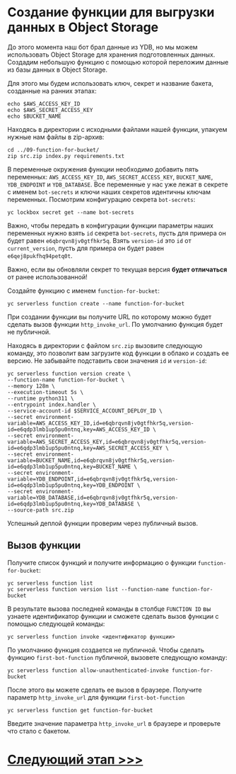 # Создание функции для выгрузки данных в Object Storage

До этого момента наш бот брал данные из YDB, 
но мы можем использовать Object Storage для хранения подготовленных данных.
Создадим небольшую функцию с помощью которой переложим данные из базы данных в Object Storage.

Для этого мы будем использовать ключ, секрет и название бакета, созданные на ранних этапах:

    echo $AWS_ACCESS_KEY_ID
    echo $AWS_SECRET_ACCESS_KEY
    echo $BUCKET_NAME

Находясь в директории с исходными файлами нашей функции, упакуем нужные нам файлы в zip-архив:

    cd ../09-function-for-bucket/    
    zip src.zip index.py requirements.txt

В переменные окружения функции необходимо добавить пять переменных: 
`AWS_ACCESS_KEY_ID`, `AWS_SECRET_ACCESS_KEY`, 
`BUCKET_NAME`, `YDB_ENDPOINT` и `YDB_DATABASE`.
Все переменные у нас уже лежат в секрете с именем `bot-secrets` 
и ключи наших секретов идентичны ключам переменных.
Посмотрим конфигурацию секрета `bot-secrets`:

    yc lockbox secret get --name bot-secrets

Важно, чтобы передать в конфигурации функции параметры наших переменных нужно взять `id` секрета `bot-secrets`,
пусть для примера он будет равен `e6qbrqvn8jv0gtfhkr5q`. Взять `version-id` это `id` от `current_version`,
пусть для примера он будет равен `e6qej8pukfhq94petq0t`. 

Важно, если вы обновляли секрет то текущая версия **будет отличаться** от ранее использованной!

Создайте функцию с именем `function-for-bucket`:

    yc serverless function create --name function-for-bucket

При создании функции вы получите URL по которому можно будет сделать вызов функции `http_invoke_url`. 
По умолчанию функция будет не публичной.

Находясь в директории с файлом `src.zip` вызовите следующую команду, 
это позволит вам загрузите код функции в облако и создать ее версию.
Не забывайте подставить свои значения `id` и `version-id`:

    yc serverless function version create \
    --function-name function-for-bucket \
    --memory 128m \
    --execution-timeout 5s \
    --runtime python311 \
    --entrypoint index.handler \
    --service-account-id $SERVICE_ACCOUNT_DEPLOY_ID \
    --secret environment-variable=AWS_ACCESS_KEY_ID,id=e6qbrqvn8jv0gtfhkr5q,version-id=e6qdp3lmb1up5pu0ntnq,key=AWS_ACCESS_KEY_ID \
    --secret environment-variable=AWS_SECRET_ACCESS_KEY,id=e6qbrqvn8jv0gtfhkr5q,version-id=e6qdp3lmb1up5pu0ntnq,key=AWS_SECRET_ACCESS_KEY \
    --secret environment-variable=BUCKET_NAME,id=e6qbrqvn8jv0gtfhkr5q,version-id=e6qdp3lmb1up5pu0ntnq,key=BUCKET_NAME \
    --secret environment-variable=YDB_ENDPOINT,id=e6qbrqvn8jv0gtfhkr5q,version-id=e6qdp3lmb1up5pu0ntnq,key=YDB_ENDPOINT \
    --secret environment-variable=YDB_DATABASE,id=e6qbrqvn8jv0gtfhkr5q,version-id=e6qdp3lmb1up5pu0ntnq,key=YDB_DATABASE \
    --source-path src.zip

Успешный деплой функции проверим через публичный вызов.

## Вызов функции

Получите список функций и получите информацию о функции `function-for-bucket`:

    yc serverless function list
    yc serverless function version list --function-name function-for-bucket

В результате вызова последней команды в столбце `FUNCTION ID` 
вы узнаете идентификатор функции и сможете сделать вызов функции с помощью следующей команды:

    yc serverless function invoke <идентификатор функции>

По умолчанию функция создается не публичной. Чтобы сделать функцию `first-bot-function` публичной, 
вызовете следующую команду:

    yc serverless function allow-unauthenticated-invoke function-for-bucket

После этого вы можете сделать ее вызов в браузере. 
Получите параметр `http_invoke_url` для функции `first-bot-function`

    yc serverless function get function-for-bucket

Введите значение параметра `http_invoke_url` в браузере и проверьте что стало с бакетом.

# [Следующий этап >>>](../10-update-first-bot-function/README.md)